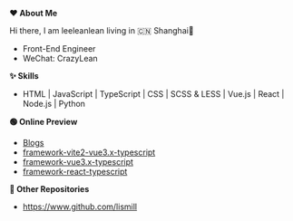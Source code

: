 <!--
**leeleanlean/leeleanlean** is a ✨ _special_ ✨ repository because its `README.md` (this file) appears on your GitHub profile.

Here are some ideas to get you started:

- 🔭 I’m currently working on ...
- 🌱 I’m currently learning ...
- 👯 I’m looking to collaborate on ...
- 🤔 I’m looking for help with ...
- 💬 Ask me about ...
- 📫 How to reach me: ...
- 😄 Pronouns: ...
- ⚡ Fun fact: ...
-->
**❤️️ About Me**

Hi there, I am leeleanlean living in 🇨🇳 Shanghai👋

* Front-End Engineer
* WeChat: CrazyLean

**✨ Skills**

* HTML | JavaScript | TypeScript | CSS | SCSS & LESS | Vue.js | React | Node.js | Python

**🟢 Online Preview**

* [Blogs](https://github.com/leeleanlean/Blogs)
* [framework-vite2-vue3.x-typescript](https://lismill.github.io/vite2-vue3.x-typescript-framework)
* [framework-vue3.x-typescript](https://lismill.github.io/vue3.x-typescript-framework)
* [framework-react-typescript](https://lismill.github.io/react-typescript-framework)

**🍉 Other Repositories**

* https://www.github.com/lismill
